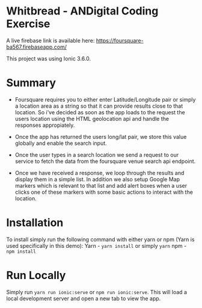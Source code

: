 # Whitbread - ANDigital Coding Exercise

A live firebase link is available here: 
https://foursquare-ba567.firebaseapp.com/

This project was using Ionic 3.6.0.

# Summary
- Foursquare requires you to either enter Latitude/Longitude pair or simply a location area as a string so that it can provide results close to that location. So i've decided as soon as the app loads to the request the users location using the HTML geolocation api and handle the responses appropiately.

- Once the app has returned the users long/lat pair, we store this value globally and enable the search input.

- Once the user types in a search location we send a request to our service to fetch the data from the foursquare venue search api endpoint.

- Once we have received a response, we loop through the results and display them in a simple list. In addition we also setup Google Map markers which is relevant to that list and add alert boxes when a user clicks one of these markers with some basic actions to interact with the location.

# Installation
To install simply run the following command with either yarn or npm (Yarn is used specifically in this demo):
Yarn - `yarn install` or simply `yarn` 
npm - `npm install`

# Run Locally
Simply run `yarn run ionic:serve` or `npm run ionic:serve`. This will load a local development server and open a new tab to view the app.